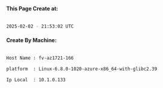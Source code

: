 
   
#### This Page Create at:

```bash

2025-02-02 - 21:53:02 UTC

```

#### Create By Machine:

```bash

Host Name : fv-az1721-166

platform  : Linux-6.8.0-1020-azure-x86_64-with-glibc2.39

Ip Local  : 10.1.0.133

```


